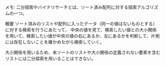 


メモ:
二分探索やバイナリサーチとは、ソート済み配列に対する探索アルゴリズムの一つ。

概要
ソート済みのリストや配列に入ったデータ（同一の値はないものとする）に対する検索を行うにあたって、 中央の値を見て、検索したい値との大小関係を用いて、検索したい値が中央の値の右にあるか、左にあるかを判断して、片側には存在しないことを確かめながら検索していく。

大小関係を用いるため、未ソートのリストや大小関係の定義されない要素を含むリストには二分探索を用いることはできない。
